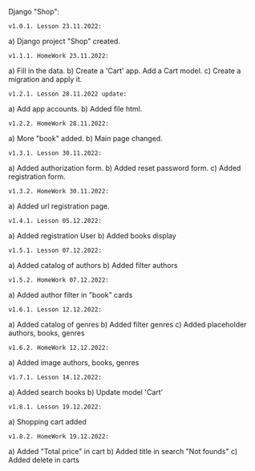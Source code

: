 Django "Shop":

    v1.0.1. Lesson 23.11.2022:
a) Django project "Shop" created.

    v1.1.1. HomeWork 23.11.2022:
a) Fill in the data.
b) Create a 'Cart' app. Add a Cart model.
c) Create a migration and apply it.

    v1.2.1. Lesson 28.11.2022 update:
a) Add app accounts.
b) Added file html.

    v1.2.2. HomeWork 28.11.2022:
a) More "book" added.
b) Main page changed.

    v1.3.1. Lesson 30.11.2022:
a) Added authorization form.
b) Added reset password form.
с) Added registration form.

    v1.3.2. HomeWork 30.11.2022:
a) Added url registration page.

    v1.4.1. Lesson 05.12.2022:
a) Added registration User
b) Added books display

    v1.5.1. Lesson 07.12.2022:
a) Added catalog of authors
b) Added filter authors

    v1.5.2. HomeWork 07.12.2022:
a) Added author filter in "book" cards

    v1.6.1. Lesson 12.12.2022:
a) Added catalog of genres
b) Added filter genres
с) Added placeholder authors, books, genres

    v1.6.2. HomeWork 12.12.2022:
a) Added image authors, books, genres

    v1.7.1. Lesson 14.12.2022:
a) Added search books
b) Update model 'Cart'

    v1.8.1. Lesson 19.12.2022:
a) Shopping cart added

    v1.8.2. HomeWork 19.12.2022:
a) Added "Total price" in cart 
b) Added title in search "Not founds"
c) Added delete in carts 